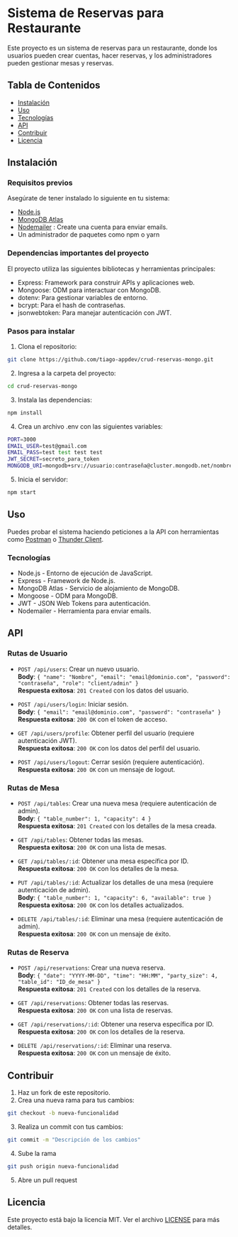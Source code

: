 # Sistema de Reservas para Restaurante

Este proyecto es un sistema de reservas para un restaurante, donde los usuarios pueden crear cuentas, hacer reservas, y los administradores pueden gestionar mesas y reservas.

## Tabla de Contenidos

- [Instalación](#instalación)
- [Uso](#uso)
- [Tecnologías](#tecnologías)
- [API](#api)
- [Contribuir](#contribuir)
- [Licencia](#licencia)

## Instalación

### Requisitos previos

Asegúrate de tener instalado lo siguiente en tu sistema:

- [Node.js](https://nodejs.org/)
- [MongoDB Atlas](https://www.mongodb.com/cloud/atlas)
- [Nodemailer](https://www.nodemailer.com/) : Create una cuenta para enviar emails.
- Un administrador de paquetes como npm o yarn

### Dependencias importantes del proyecto

El proyecto utiliza las siguientes bibliotecas y herramientas principales:

- Express: Framework para construir APIs y aplicaciones web.
- Mongoose: ODM para interactuar con MongoDB.
- dotenv: Para gestionar variables de entorno.
- bcrypt: Para el hash de contraseñas.
- jsonwebtoken: Para manejar autenticación con JWT.

### Pasos para instalar

1. Clona el repositorio:

```bash
git clone https://github.com/tiago-appdev/crud-reservas-mongo.git
```

2. Ingresa a la carpeta del proyecto:

```bash
cd crud-reservas-mongo
```

3. Instala las dependencias:

```bash
npm install
```

4. Crea un archivo .env con las siguientes variables:

```bash
PORT=3000
EMAIL_USER=test@gmail.com
EMAIL_PASS=test test test test
JWT_SECRET=secreto_para_token
MONGODB_URI=mongodb+srv://usuario:contraseña@cluster.mongodb.net/nombreDeLaBD?retryWrites=true
```

5. Inicia el servidor:

```bash
npm start
```

## Uso

Puedes probar el sistema haciendo peticiones a la API con herramientas como [Postman](https://www.postman.com/downloads/) o [Thunder Client](https://www.thunderclient.com/).

### Tecnologías

- Node.js - Entorno de ejecución de JavaScript.
- Express - Framework de Node.js.
- MongoDB Atlas - Servicio de alojamiento de MongoDB.
- Mongoose - ODM para MongoDB.
- JWT - JSON Web Tokens para autenticación.
- Nodemailer - Herramienta para enviar emails.

## API

### Rutas de Usuario

- `POST /api/users`: Crear un nuevo usuario.  
  **Body**: `{ "name": "Nombre", "email": "email@dominio.com", "password": "contraseña", "role": "client/admin" }`  
  **Respuesta exitosa**: `201 Created` con los datos del usuario.

- `POST /api/users/login`: Iniciar sesión.  
  **Body**: `{ "email": "email@dominio.com", "password": "contraseña" }`  
  **Respuesta exitosa**: `200 OK` con el token de acceso.

- `GET /api/users/profile`: Obtener perfil del usuario (requiere autenticación JWT).  
  **Respuesta exitosa**: `200 OK` con los datos del perfil del usuario.

- `POST /api/users/logout`: Cerrar sesión (requiere autenticación).  
  **Respuesta exitosa**: `200 OK` con un mensaje de logout.

### Rutas de Mesa

- `POST /api/tables`: Crear una nueva mesa (requiere autenticación de admin).  
  **Body**: `{ "table_number": 1, "capacity": 4 }`  
  **Respuesta exitosa**: `201 Created` con los detalles de la mesa creada.

- `GET /api/tables`: Obtener todas las mesas.  
  **Respuesta exitosa**: `200 OK` con una lista de mesas.

- `GET /api/tables/:id`: Obtener una mesa específica por ID.  
  **Respuesta exitosa**: `200 OK` con los detalles de la mesa.

- `PUT /api/tables/:id`: Actualizar los detalles de una mesa (requiere autenticación de admin).  
  **Body**: `{ "table_number": 1, "capacity": 6, "available": true }`  
  **Respuesta exitosa**: `200 OK` con los detalles actualizados.

- `DELETE /api/tables/:id`: Eliminar una mesa (requiere autenticación de admin).  
  **Respuesta exitosa**: `200 OK` con un mensaje de éxito.

### Rutas de Reserva

- `POST /api/reservations`: Crear una nueva reserva.  
  **Body**: `{ "date": "YYYY-MM-DD", "time": "HH:MM", "party_size": 4, "table_id": "ID_de_mesa" }`  
  **Respuesta exitosa**: `201 Created` con los detalles de la reserva.

- `GET /api/reservations`: Obtener todas las reservas.  
  **Respuesta exitosa**: `200 OK` con una lista de reservas.

- `GET /api/reservations/:id`: Obtener una reserva específica por ID.  
  **Respuesta exitosa**: `200 OK` con los detalles de la reserva.

- `DELETE /api/reservations/:id`: Eliminar una reserva.  
  **Respuesta exitosa**: `200 OK` con un mensaje de éxito.

## Contribuir

1. Haz un fork de este repositorio.
2. Crea una nueva rama para tus cambios:

```bash
git checkout -b nueva-funcionalidad
```

3. Realiza un commit con tus cambios:

```bash
git commit -m "Descripción de los cambios"
```

4. Sube la rama

```bash
git push origin nueva-funcionalidad
```

5. Abre un pull request

## Licencia

Este proyecto está bajo la licencia MIT. Ver el archivo [LICENSE](./LICENSE) para más detalles.
